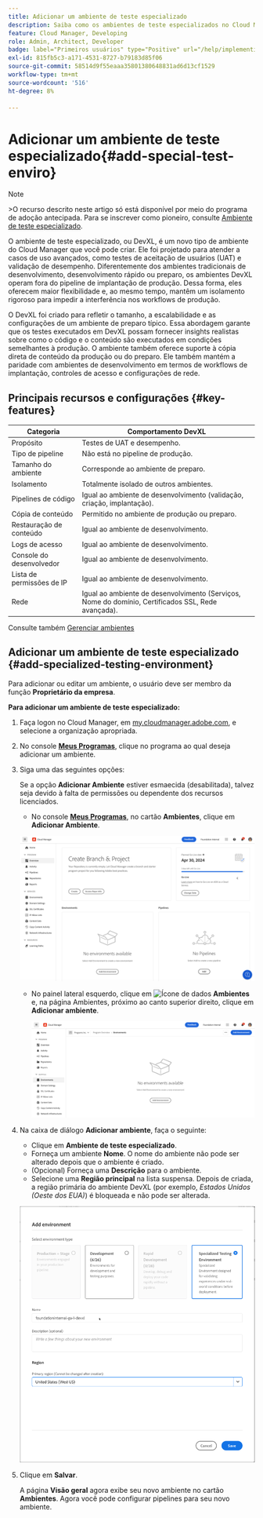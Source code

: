 ```yaml
---
title: Adicionar um ambiente de teste especializado
description: Saiba como os ambientes de teste especializados no Cloud Manager fornecem um espaço dedicado para validar recursos em condições próximas à produção, ideal para testes de estresse e verificações avançadas pré-implantação.
feature: Cloud Manager, Developing
role: Admin, Architect, Developer
badge: label="Primeiros usuários" type="Positive" url="/help/implementing/cloud-manager/release-notes/current.md#gitlab-bitbucket"
exl-id: 815fb5c3-a171-4531-8727-b79183d85f06
source-git-commit: 58514d9f55eaaa35801380648831ad6d13cf1529
workflow-type: tm+mt
source-wordcount: '516'
ht-degree: 8%

---
```


# Adicionar um ambiente de teste especializado{#add-special-test-enviro}

>[!NOTE]
>
>&#x200B;>O recurso descrito neste artigo só está disponível por meio do programa de adoção antecipada. Para se inscrever como pioneiro, consulte [Ambiente de teste especializado](/help/implementing/cloud-manager/release-notes/current.md#specialized-test-environment).

O ambiente de teste especializado, ou DevXL, é um novo tipo de ambiente do Cloud Manager que você pode criar. Ele foi projetado para atender a casos de uso avançados, como testes de aceitação de usuários (UAT) e validação de desempenho. Diferentemente dos ambientes tradicionais de desenvolvimento, desenvolvimento rápido ou preparo, os ambientes DevXL operam fora do pipeline de implantação de produção. Dessa forma, eles oferecem maior flexibilidade e, ao mesmo tempo, mantêm um isolamento rigoroso para impedir a interferência nos workflows de produção.

O DevXL foi criado para refletir o tamanho, a escalabilidade e as configurações de um ambiente de preparo típico. Essa abordagem garante que os testes executados em DevXL possam fornecer insights realistas sobre como o código e o conteúdo são executados em condições semelhantes à produção. O ambiente também oferece suporte à cópia direta de conteúdo da produção ou do preparo. Ele também mantém a paridade com ambientes de desenvolvimento em termos de workflows de implantação, controles de acesso e configurações de rede.

## Principais recursos e configurações {#key-features}

| Categoria | Comportamento DevXL |
| --- | --- |
| Propósito | Testes de UAT e desempenho. |
| Tipo de pipeline | Não está no pipeline de produção. |
| Tamanho do ambiente | Corresponde ao ambiente de preparo. |
| Isolamento | Totalmente isolado de outros ambientes. |
| Pipelines de código | Igual ao ambiente de desenvolvimento (validação, criação, implantação). |
| Cópia de conteúdo | Permitido no ambiente de produção ou preparo. |
| Restauração de conteúdo | Igual ao ambiente de desenvolvimento. |
| Logs de acesso | Igual ao ambiente de desenvolvimento. |
| Console do desenvolvedor | Igual ao ambiente de desenvolvimento. |
| Lista de permissões de IP | Igual ao ambiente de desenvolvimento. |
| Rede | Igual ao ambiente de desenvolvimento (Serviços, Nome do domínio, Certificados SSL, Rede avançada). |

Consulte também [Gerenciar ambientes](/help/implementing/cloud-manager/manage-environments.md)

## Adicionar um ambiente de teste especializado {#add-specialized-testing-environment}

Para adicionar ou editar um ambiente, o usuário deve ser membro da função **Proprietário da empresa**.

**Para adicionar um ambiente de teste especializado:**

1. Faça logon no Cloud Manager, em [my.cloudmanager.adobe.com](https://my.cloudmanager.adobe.com/), e selecione a organização apropriada.

1. No console **[Meus Programas](/help/implementing/cloud-manager/navigation.md#my-programs)**, clique no programa ao qual deseja adicionar um ambiente.

1. Siga uma das seguintes opções:

   Se a opção **Adicionar Ambiente** estiver esmaecida (desabilitada), talvez seja devido à falta de permissões ou dependente dos recursos licenciados.

   * No console **[Meus Programas](/help/implementing/cloud-manager/navigation.md#my-programs)**, no cartão **Ambientes**, clique em **Adicionar Ambiente**.

   ![Cartão Ambientes](assets/no-environments.png)

   * No painel lateral esquerdo, clique em ![Ícone de dados](https://spectrum.adobe.com/static/icons/workflow_18/Smock_Data_18_N.svg) **Ambientes** e, na página Ambientes, próximo ao canto superior direito, clique em **Adicionar ambiente**.

     ![Guia Ambientes](assets/environments-tab.png)

1. Na caixa de diálogo **Adicionar ambiente**, faça o seguinte:

   * Clique em **Ambiente de teste especializado**.
   * Forneça um ambiente **Nome**. O nome do ambiente não pode ser alterado depois que o ambiente é criado.
   * (Opcional) Forneça uma **Descrição** para o ambiente.
   * Selecione uma **Região principal** na lista suspensa. Depois de criada, a região primária do ambiente DevXL (por exemplo, *Estados Unidos (Oeste dos EUA)*) é bloqueada e não pode ser alterada.

   ![Caixa de diálogo Adicionar ambiente com o botão de opção Ambiente de teste especializado selecionado](assets/specialized-test-environment.png)

1. Clique em **Salvar**.

   A página **Visão geral** agora exibe seu novo ambiente no cartão **Ambientes**. Agora você pode configurar pipelines para seu novo ambiente.
